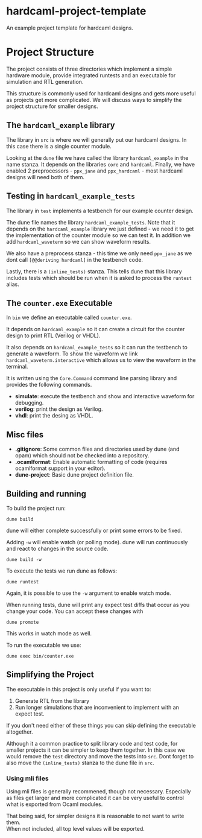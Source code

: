# hardcaml-project-template

An example project template for hardcaml designs.  

# Project Structure

The project consists of three directories which implement a simple hardware 
module, provide integrated runtests and an executable for simulation and RTL 
generation.

This structure is commonly used for hardcaml designs and gets more useful as 
projects get more complicated.  We will discuss ways to simplify the project 
structure for smaller designs.

## The `hardcaml_example` library

The library in `src` is where we will generally put our hardcaml designs.  In this 
case there is a single counter module.

Looking at the `dune` file we have called the library `hardcaml_example` in the 
name stanza.  It depends on the libraries `core` and `hardcaml`.  Finally, we have 
enabled 2 preprocessors - `ppx_jane` and `ppx_hardcaml` - most hardcaml designs 
will need both of them.

## Testing in `hardcaml_example_tests`

The library in `test` implements a testbench for our example counter design.

The dune file names the library `hardcaml_example_tests`.  Note that it depends on 
the `hardcaml_example` library we just defined - we need it to get the implementation 
of the counter module so we can test it.  In addition we add `hardcaml_waveterm` so 
we can show waveform results.

We also have a preprocess stanza - this time we only need `ppx_jane` as we dont 
call `[@@deriving hardcaml]` in the testbench code.

Lastly, there is a `(inline_tests)` stanza.  This tells dune that this library 
includes tests which should be run when it is asked to process the `runtest` 
alias.

## The `counter.exe` Executable

In `bin` we define an executable called `counter.exe`.

It depends on `hardcaml_example` so it can create a circuit for the counter design to 
print RTL (Verilog or VHDL).

It also depends on `hardcaml_example_tests` so it can run the testbench to generate a 
waveform.  To show the waveform we link `hardcaml_waveterm.interactive` which allows
us to view the waveform in the terminal.

It is written using the `Core.Command` command line parsing library and provides the 
following commands.

- **simulate**: execute the testbench and show and interactive waveform for debugging.
- **verilog**: print the design as Verilog.
- **vhdl**: print the desing as VHDL.

## Misc files

- **.gitignore**: Some common files and directories used by dune (and opam) which 
  should not be checked into a repository.
- **.ocamlformat**: Enable automatic formatting of code (requires ocamlformat support 
  in your editor).
- **dune-project**: Basic dune project definition file.

## Building and running

To build the project run:

```
dune build
```

dune will either complete successfully or print some errors to be fixed.

Adding `-w` will enable watch (or polling mode).  dune will run continuously and
react to changes in the source code.

```
dune build -w
```

To execute the tests we run dune as follows:

```
dune runtest
```

Again, it is possible to use the `-w` argument to enable watch mode.

When running tests, dune will print any expect test diffs that occur as you change 
your code.  You can accept these changes with

```
dune promote
```

This works in watch mode as well.

To run the executable we use:

```
dune exec bin/counter.exe
```

## Simplifying the Project

The executable in this project is only useful if you want to:

1. Generate RTL from the library
2. Run longer simulations that are inconvenient to implement with an expect test.

If you don't need either of these things you can skip defining the executable
altogether.

Although it a common practice to split library code and test code, for smaller
projects it can be simpler to keep them together.  In this case we would
remove the `test` directory and move the tests into `src`.  Dont forget to also
move the `(inline_tests)` stanza to the dune file in `src`.

### Using mli files

Using mli files is generally recommened, though not necessary.  Especially as files 
get larger and more complicated it can be very useful to control what is exported 
from Ocaml modules.

That being said, for simpler designs it is reasonable to not want to write them.  
When not included, all top level values will be exported.
